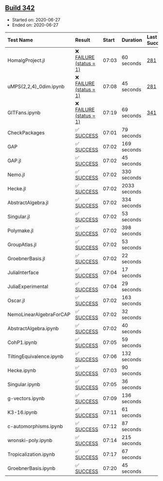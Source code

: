 ## [Build 342](https://oscarci.mathematik.uni-kl.de/job/oscar-stable/342/)

* Started on: 2020-06-27
* Ended on: 2020-06-27

| Test Name    | Result | Start | Duration | Last Success | First Failure |
|:-------------|:-------|:------|:---------|:-------------|:--------------|
| HomalgProject.jl | ❌ [FAILURE (status = 1)](https://oscarci.mathematik.uni-kl.de/job/oscar-stable/342/artifact/logs/build-342/HomalgProject.jl.log) | 07:03 | 60 seconds | [281](https://oscarci.mathematik.uni-kl.de/job/oscar-stable/281/) | [282](https://oscarci.mathematik.uni-kl.de/job/oscar-stable/282/) |
| uMPS(2,2,4)_0dim.ipynb | ❌ [FAILURE (status = 1)](https://oscarci.mathematik.uni-kl.de/job/oscar-stable/342/artifact/logs/build-342/uMPS-2-2-4-_0dim.ipynb.log) | 07:08 | 45 seconds | [281](https://oscarci.mathematik.uni-kl.de/job/oscar-stable/281/) | [282](https://oscarci.mathematik.uni-kl.de/job/oscar-stable/282/) |
| GITFans.ipynb | ❌ [FAILURE (status = 1)](https://oscarci.mathematik.uni-kl.de/job/oscar-stable/342/artifact/logs/build-342/GITFans.ipynb.log) | 07:19 | 69 seconds | [341](https://oscarci.mathematik.uni-kl.de/job/oscar-stable/341/) | [342](https://oscarci.mathematik.uni-kl.de/job/oscar-stable/342/) |
| CheckPackages | ✅ [SUCCESS](https://oscarci.mathematik.uni-kl.de/job/oscar-stable/342/artifact/logs/build-342/CheckPackages.log) | 07:01 | 79 seconds |  |  |
| GAP | ✅ [SUCCESS](https://oscarci.mathematik.uni-kl.de/job/oscar-stable/342/artifact/logs/build-342/GAP.log) | 07:02 | 169 seconds |  |  |
| GAP.jl | ✅ [SUCCESS](https://oscarci.mathematik.uni-kl.de/job/oscar-stable/342/artifact/logs/build-342/GAP.jl.log) | 07:02 | 45 seconds |  |  |
| Nemo.jl | ✅ [SUCCESS](https://oscarci.mathematik.uni-kl.de/job/oscar-stable/342/artifact/logs/build-342/Nemo.jl.log) | 07:02 | 330 seconds |  |  |
| Hecke.jl | ✅ [SUCCESS](https://oscarci.mathematik.uni-kl.de/job/oscar-stable/342/artifact/logs/build-342/Hecke.jl.log) | 07:02 | 2033 seconds |  |  |
| AbstractAlgebra.jl | ✅ [SUCCESS](https://oscarci.mathematik.uni-kl.de/job/oscar-stable/342/artifact/logs/build-342/AbstractAlgebra.jl.log) | 07:02 | 334 seconds |  |  |
| Singular.jl | ✅ [SUCCESS](https://oscarci.mathematik.uni-kl.de/job/oscar-stable/342/artifact/logs/build-342/Singular.jl.log) | 07:02 | 53 seconds |  |  |
| Polymake.jl | ✅ [SUCCESS](https://oscarci.mathematik.uni-kl.de/job/oscar-stable/342/artifact/logs/build-342/Polymake.jl.log) | 07:02 | 398 seconds |  |  |
| GroupAtlas.jl | ✅ [SUCCESS](https://oscarci.mathematik.uni-kl.de/job/oscar-stable/342/artifact/logs/build-342/GroupAtlas.jl.log) | 07:02 | 53 seconds |  |  |
| GroebnerBasis.jl | ✅ [SUCCESS](https://oscarci.mathematik.uni-kl.de/job/oscar-stable/342/artifact/logs/build-342/GroebnerBasis.jl.log) | 07:02 | 22 seconds |  |  |
| JuliaInterface | ✅ [SUCCESS](https://oscarci.mathematik.uni-kl.de/job/oscar-stable/342/artifact/logs/build-342/JuliaInterface.log) | 07:04 | 17 seconds |  |  |
| JuliaExperimental | ✅ [SUCCESS](https://oscarci.mathematik.uni-kl.de/job/oscar-stable/342/artifact/logs/build-342/JuliaExperimental.log) | 07:04 | 29 seconds |  |  |
| Oscar.jl | ✅ [SUCCESS](https://oscarci.mathematik.uni-kl.de/job/oscar-stable/342/artifact/logs/build-342/Oscar.jl.log) | 07:02 | 163 seconds |  |  |
| NemoLinearAlgebraForCAP | ✅ [SUCCESS](https://oscarci.mathematik.uni-kl.de/job/oscar-stable/342/artifact/logs/build-342/NemoLinearAlgebraForCAP.log) | 07:02 | 32 seconds |  |  |
| AbstractAlgebra.ipynb | ✅ [SUCCESS](https://oscarci.mathematik.uni-kl.de/job/oscar-stable/342/artifact/logs/build-342/AbstractAlgebra.ipynb.log) | 07:02 | 40 seconds |  |  |
| CohP1.ipynb | ✅ [SUCCESS](https://oscarci.mathematik.uni-kl.de/job/oscar-stable/342/artifact/logs/build-342/CohP1.ipynb.log) | 07:05 | 59 seconds |  |  |
| TiltingEquivalence.ipynb | ✅ [SUCCESS](https://oscarci.mathematik.uni-kl.de/job/oscar-stable/342/artifact/logs/build-342/TiltingEquivalence.ipynb.log) | 07:06 | 132 seconds |  |  |
| Hecke.ipynb | ✅ [SUCCESS](https://oscarci.mathematik.uni-kl.de/job/oscar-stable/342/artifact/logs/build-342/Hecke.ipynb.log) | 07:03 | 90 seconds |  |  |
| Singular.ipynb | ✅ [SUCCESS](https://oscarci.mathematik.uni-kl.de/job/oscar-stable/342/artifact/logs/build-342/Singular.ipynb.log) | 07:05 | 36 seconds |  |  |
| g-vectors.ipynb | ✅ [SUCCESS](https://oscarci.mathematik.uni-kl.de/job/oscar-stable/342/artifact/logs/build-342/g-vectors.ipynb.log) | 07:09 | 136 seconds |  |  |
| K3-16.ipynb | ✅ [SUCCESS](https://oscarci.mathematik.uni-kl.de/job/oscar-stable/342/artifact/logs/build-342/K3-16.ipynb.log) | 07:11 | 61 seconds |  |  |
| c-automorphisms.ipynb | ✅ [SUCCESS](https://oscarci.mathematik.uni-kl.de/job/oscar-stable/342/artifact/logs/build-342/c-automorphisms.ipynb.log) | 07:12 | 87 seconds |  |  |
| wronski-poly.ipynb | ✅ [SUCCESS](https://oscarci.mathematik.uni-kl.de/job/oscar-stable/342/artifact/logs/build-342/wronski-poly.ipynb.log) | 07:14 | 215 seconds |  |  |
| Tropicalization.ipynb | ✅ [SUCCESS](https://oscarci.mathematik.uni-kl.de/job/oscar-stable/342/artifact/logs/build-342/Tropicalization.ipynb.log) | 07:17 | 67 seconds |  |  |
| GroebnerBasis.ipynb | ✅ [SUCCESS](https://oscarci.mathematik.uni-kl.de/job/oscar-stable/342/artifact/logs/build-342/GroebnerBasis.ipynb.log) | 07:20 | 45 seconds |  |  |
